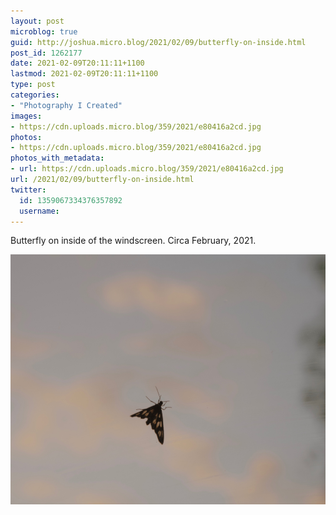 ```yaml
---
layout: post
microblog: true
guid: http://joshua.micro.blog/2021/02/09/butterfly-on-inside.html
post_id: 1262177
date: 2021-02-09T20:11:11+1100
lastmod: 2021-02-09T20:11:11+1100
type: post
categories:
- "Photography I Created"
images:
- https://cdn.uploads.micro.blog/359/2021/e80416a2cd.jpg
photos:
- https://cdn.uploads.micro.blog/359/2021/e80416a2cd.jpg
photos_with_metadata:
- url: https://cdn.uploads.micro.blog/359/2021/e80416a2cd.jpg
url: /2021/02/09/butterfly-on-inside.html
twitter:
  id: 1359067334376357892
  username: 
---
```

Butterfly on inside of the windscreen. Circa February, 2021.

<img src="uploads/2021/e80416a2cd.jpg" width="600" height="400" alt="" />
